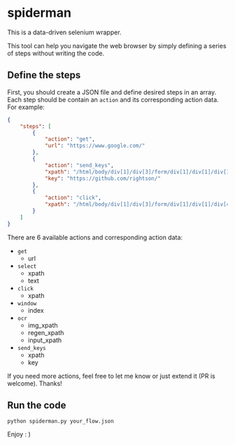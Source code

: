 # spiderman

This is a data-driven selenium wrapper.

This tool can help you navigate the web browser by simply defining a series of steps without writing the code.

## Define the steps

First, you should create a JSON file and define desired steps in an array.
Each step should be contain an `action` and its corresponding action data.
For example:

```json
{
    "steps": [
        {
            "action": "get",
            "url": "https://www.google.com/"
        },
        {
            "action": "send_keys",
            "xpath": "/html/body/div[1]/div[3]/form/div[1]/div[1]/div[1]/div/div[2]/input",
            "key": "https://github.com/rightson/"
        },
        {
            "action": "click",
            "xpath": "/html/body/div[1]/div[3]/form/div[1]/div[1]/div[4]/center/input[1]"
        }
    ]
}

```

There are 6 available actions and corresponding action data:
- `get`
  - url
- `select`
  - xpath
  - text
- `click`
  - xpath
- `window`
  - index
- `ocr`
  - img_xpath
  - regen_xpath
  - input_xpath
- `send_keys`
  - xpath
  - key

If you need more actions, feel free to let me know or just extend it (PR is welcome). Thanks!

## Run the code

```
python spiderman.py your_flow.json
```

Enjoy : )